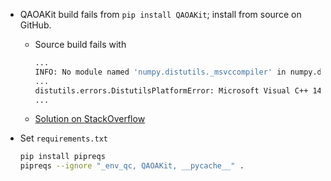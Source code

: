 - QAOAKit build fails from `pip install QAOAKit`; install from source on GitHub.
  - Source build fails with 
    ```bash
    ...
    INFO: No module named 'numpy.distutils._msvccompiler' in numpy.distutils
    ...
    distutils.errors.DistutilsPlatformError: Microsoft Visual C++ 14.0 or greater is required. Get it with "Microsoft C++ Build Tools": https://visualstudio.microsoft.com/visual-cpp-build-tools/
    ...
    ```
  - [Solution on StackOverflow](https://stackoverflow.com/questions/74359405/error-while-installing-pycaret-no-module-named-numpy-distutils-msvccompiler)
- Set `requirements.txt`

    ```bash
    pip install pipreqs
    pipreqs --ignore "_env_qc, QAOAKit, __pycache__" .
    ```